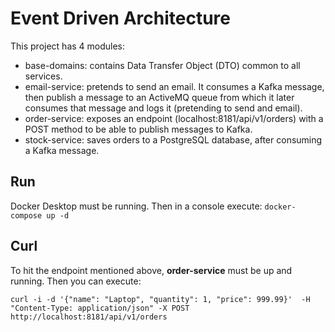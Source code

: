 # Event Driven Architecture

This project has 4 modules:
 - base-domains: contains Data Transfer Object (DTO) common to all services.
 - email-service: pretends to send an email. It consumes a Kafka message, then publish a message to an 
ActiveMQ queue from which it later consumes that message and logs it (pretending to send and email).
 - order-service: exposes an endpoint (localhost:8181/api/v1/orders) with a POST method to be able to 
publish messages to Kafka.
 - stock-service: saves orders to a PostgreSQL database, after consuming a Kafka message.


## Run

Docker Desktop must be running. Then in a console execute: `docker-compose up -d`

## Curl
To hit the endpoint mentioned above, **order-service** must be up and running. Then you can execute:

`curl -i -d '{"name": "Laptop", "quantity": 1, "price": 999.99}' 
-H "Content-Type: application/json" -X POST http://localhost:8181/api/v1/orders`